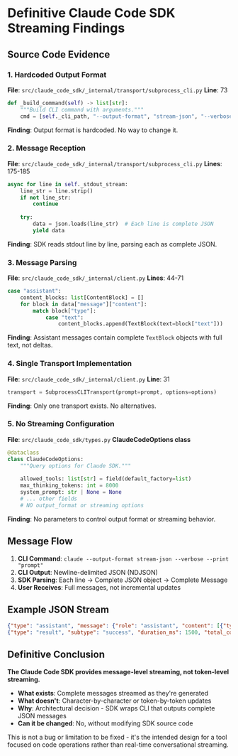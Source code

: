 # Definitive Claude Code SDK Streaming Findings

## Source Code Evidence

### 1. Hardcoded Output Format
**File**: `src/claude_code_sdk/_internal/transport/subprocess_cli.py`
**Line**: 73
```python
def _build_command(self) -> list[str]:
    """Build CLI command with arguments."""
    cmd = [self._cli_path, "--output-format", "stream-json", "--verbose"]
```
**Finding**: Output format is hardcoded. No way to change it.

### 2. Message Reception
**File**: `src/claude_code_sdk/_internal/transport/subprocess_cli.py`
**Lines**: 175-185
```python
async for line in self._stdout_stream:
    line_str = line.strip()
    if not line_str:
        continue
    
    try:
        data = json.loads(line_str)  # Each line is complete JSON
        yield data
```
**Finding**: SDK reads stdout line by line, parsing each as complete JSON.

### 3. Message Parsing
**File**: `src/claude_code_sdk/_internal/client.py`
**Lines**: 44-71
```python
case "assistant":
    content_blocks: list[ContentBlock] = []
    for block in data["message"]["content"]:
        match block["type"]:
            case "text":
                content_blocks.append(TextBlock(text=block["text"]))
```
**Finding**: Assistant messages contain complete `TextBlock` objects with full text, not deltas.

### 4. Single Transport Implementation
**File**: `src/claude_code_sdk/_internal/client.py`
**Line**: 31
```python
transport = SubprocessCLITransport(prompt=prompt, options=options)
```
**Finding**: Only one transport exists. No alternatives.

### 5. No Streaming Configuration
**File**: `src/claude_code_sdk/types.py`
**ClaudeCodeOptions class**
```python
@dataclass
class ClaudeCodeOptions:
    """Query options for Claude SDK."""
    
    allowed_tools: list[str] = field(default_factory=list)
    max_thinking_tokens: int = 8000
    system_prompt: str | None = None
    # ... other fields
    # NO output_format or streaming options
```
**Finding**: No parameters to control output format or streaming behavior.

## Message Flow

1. **CLI Command**: `claude --output-format stream-json --verbose --print "prompt"`
2. **CLI Output**: Newline-delimited JSON (NDJSON)
3. **SDK Parsing**: Each line → Complete JSON object → Complete Message
4. **User Receives**: Full messages, not incremental updates

## Example JSON Stream

```json
{"type": "assistant", "message": {"role": "assistant", "content": [{"type": "text", "text": "Here is my complete response to your question."}]}}
{"type": "result", "subtype": "success", "duration_ms": 1500, "total_cost_usd": 0.002, "session_id": "abc123"}
```

## Definitive Conclusion

**The Claude Code SDK provides message-level streaming, not token-level streaming.**

- **What exists**: Complete messages streamed as they're generated
- **What doesn't**: Character-by-character or token-by-token updates
- **Why**: Architectural decision - SDK wraps CLI that outputs complete JSON messages
- **Can it be changed**: No, without modifying SDK source code

This is not a bug or limitation to be fixed - it's the intended design for a tool focused on code operations rather than real-time conversational streaming.